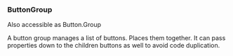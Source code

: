 ### ButtonGroup

Also accessible as Button.Group

A button group manages a list of buttons. Places them together.
It can pass properties down to the children buttons as well to avoid
code duplication.

